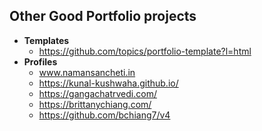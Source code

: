 ## Other Good Portfolio projects

- **Templates**
  - https://github.com/topics/portfolio-template?l=html
- **Profiles**
  - www.namansancheti.in
  - https://kunal-kushwaha.github.io/
  - https://gangachatrvedi.com/
  - https://brittanychiang.com/
  - https://github.com/bchiang7/v4
